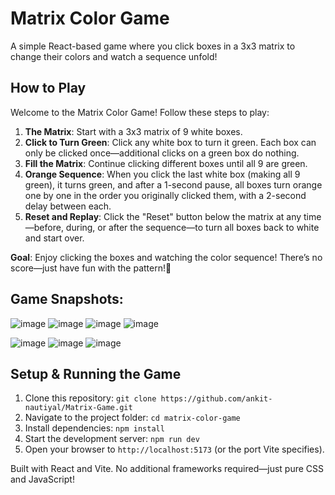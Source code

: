 # Matrix Color Game

A simple React-based game where you click boxes in a 3x3 matrix to change their colors and watch a sequence unfold!

## How to Play

Welcome to the Matrix Color Game! Follow these steps to play:

1. **The Matrix**: Start with a 3x3 matrix of 9 white boxes.
2. **Click to Turn Green**: Click any white box to turn it green. Each box can only be clicked once—additional clicks on a green box do nothing.
3. **Fill the Matrix**: Continue clicking different boxes until all 9 are green.
4. **Orange Sequence**: When you click the last white box (making all 9 green), it turns green, and after a 1-second pause, all boxes turn orange one by one in the order you originally clicked them, with a 2-second delay between each.
5. **Reset and Replay**: Click the "Reset" button below the matrix at any time—before, during, or after the sequence—to turn all boxes back to white and start over.

**Goal**: Enjoy clicking the boxes and watching the color sequence! There’s no score—just have fun with the pattern!🙂

## Game Snapshots:

![image](https://github.com/user-attachments/assets/f3579fe9-804e-42f7-a6fd-417f9aafd5ad)
![image](https://github.com/user-attachments/assets/65e18777-9638-4f6e-a730-24f7c91c2ab7)
![image](https://github.com/user-attachments/assets/7ad2f003-c3aa-43a9-83e4-21dc670c922b)
![image](https://github.com/user-attachments/assets/588b806f-3f09-4c93-8544-f7c3ecbf1121)

![image](https://github.com/user-attachments/assets/d166f515-f9d2-44f6-aef1-d21027187e6b)
![image](https://github.com/user-attachments/assets/68610984-951b-4a13-82c6-995985fe2dc5)
![image](https://github.com/user-attachments/assets/0b74a367-276a-477b-b5ae-fd90af87aa75)




## Setup & Running the Game

1. Clone this repository: `git clone https://github.com/ankit-nautiyal/Matrix-Game.git`
2. Navigate to the project folder: `cd matrix-color-game`
3. Install dependencies: `npm install`
4. Start the development server: `npm run dev`
5. Open your browser to `http://localhost:5173` (or the port Vite specifies).

Built with React and Vite. No additional frameworks required—just pure CSS and JavaScript!
